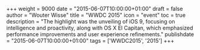 +++
weight = 9000
date = "2015-06-07T10:00:00+01:00"
draft = false
author = "Wouter Wisse"
title = "WWDC 2015"
icon = "event"
toc = true
description = "The highlight was the unveiling of iOS 9, focusing on intelligence and proactivity, along with OS X El Capitan, which emphasized performance improvements and user experience refinements."
publishdate = "2015-06-07T10:00:00+01:00"
tags = ['WWDC2015', '2015']
+++